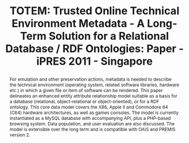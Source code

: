---
abstract: For emulation and other preservation actions, metadata is needed to describe
  the technical environment (operating system, related software libraries, hardware
  etc.) in which a given file or item of software can be rendered. This paper delineates
  an enhanced entity attribute relationship model suitable as a basis for a database
  (relational, object-relational or object-oriented), or for a RDF ontology. This
  core data model covers the X86, Apple II and Commodore 64 (C64) hardware architectures,
  as well as games consoles. The model is currently instantiated as a MySQL database
  with accompanying API, plus a PHP-based browsing system. Data population, and user
  evaluation are also discussed. The model is extensible over the long term and is
  compatible with OAIS and PREMIS version 2.
creators:
- Delve, Janet
- Konstantelos, Leo
- Ciuffreda, Antonio
date: null
document_url: https://services.phaidra.univie.ac.at/api/object/o:294265/download
grand_parent: iPRES
institutions: []
keywords:
- singapore
landing_page_url: https://phaidra.univie.ac.at/o:294265
language: eng
layout: publication
license: CC BY-SA 3.0 AT
notes_url: null
parent: iPRES 2011
presentation_url: null
size: 475058
source_name: iPRES
title: 'TOTEM: Trusted Online Technical Environment Metadata - A Long-Term Solution
  for a Relational Database / RDF Ontologies: Paper - iPRES 2011 - Singapore'
type: paper
year: 2011
---